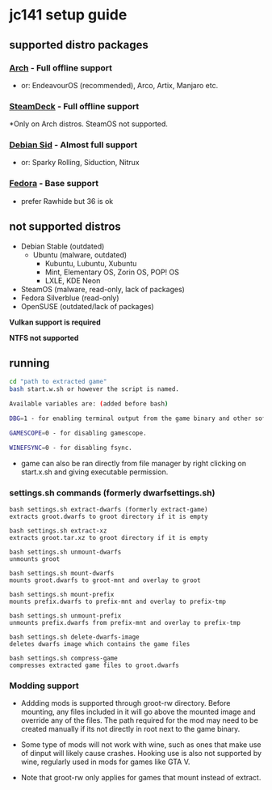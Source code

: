 # jc141 setup guide</h1>

## supported distro packages

### [Arch](arch.md) - Full offline support
 - or: EndeavourOS (recommended), Arco, Artix, Manjaro etc.
 
### [SteamDeck](steamdeck.md) - Full offline support
 *Only on Arch distros. SteamOS not supported.
 
### [Debian Sid](debiansid.md) - Almost full support
 - or: Sparky Rolling, Siduction, Nitrux
### [Fedora](fedora.md) - Base support
 - prefer Rawhide but 36 is ok

## not supported distros
   - Debian Stable (outdated)
     - Ubuntu (malware, outdated)
          - Kubuntu, Lubuntu, Xubuntu
          - Mint, Elementary OS, Zorin OS, POP! OS
          - LXLE, KDE Neon 
   - SteamOS (malware, read-only, lack of packages)
   - Fedora Silverblue (read-only)
   - OpenSUSE (outdated/lack of packages)

**Vulkan support is required**

**NTFS not supported**

## running

```sh
cd "path to extracted game"
bash start.w.sh or however the script is named.

Available variables are: (added before bash)

DBG=1 - for enabling terminal output from the game binary and other software ran.

GAMESCOPE=0 - for disabling gamescope.

WINEFSYNC=0 - for disabling fsync.
```

- game can also be ran directly from file manager by right clicking on start.x.sh and giving executable permission.

### settings.sh commands (formerly dwarfsettings.sh)
```
bash settings.sh extract-dwarfs (formerly extract-game)
extracts groot.dwarfs to groot directory if it is empty

bash settings.sh extract-xz
extracts groot.tar.xz to groot directory if it is empty

bash settings.sh unmount-dwarfs
unmounts groot

bash settings.sh mount-dwarfs
mounts groot.dwarfs to groot-mnt and overlay to groot

bash settings.sh mount-prefix
mounts prefix.dwarfs to prefix-mnt and overlay to prefix-tmp

bash settings.sh unmount-prefix
unmounts prefix.dwarfs from prefix-mnt and overlay to prefix-tmp

bash settings.sh delete-dwarfs-image
deletes dwarfs image which contains the game files

bash settings.sh compress-game
compresses extracted game files to groot.dwarfs
```

### Modding support

- Addding mods is supported through groot-rw directory. Before mounting, any files included in it will go above the mounted image and override any of the files. The path required for the mod may need to be created manually if its not directly in root next to the game binary.

- Some type of mods will not work with wine, such as ones that make use of dinput will likely cause crashes. Hooking use is also not supported by wine, regularly used in mods for games like GTA V.

- Note that groot-rw only applies for games that mount instead of extract.
